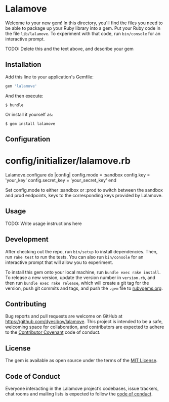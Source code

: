 # Lalamove

Welcome to your new gem! In this directory, you'll find the files you need to be able to package up your Ruby library into a gem. Put your Ruby code in the file `lib/lalamove`. To experiment with that code, run `bin/console` for an interactive prompt.

TODO: Delete this and the text above, and describe your gem

## Installation

Add this line to your application's Gemfile:

```ruby
gem 'lalamove'
```

And then execute:

    $ bundle

Or install it yourself as:

    $ gem install lalamove

## Configuration
 # config/initializer/lalamove.rb
 Lalamove.configure do |config|
    config.mode = :sandbox
    config.key = 'your_key'
    config.secret_key = 'your_secret_key'
 end

Set config.mode to either :sandbox or :prod to switch between the sandbox and prod endpoints, keys to the corresponding keys provided by Lalamove.

## Usage

TODO: Write usage instructions here

## Development

After checking out the repo, run `bin/setup` to install dependencies. Then, run `rake test` to run the tests. You can also run `bin/console` for an interactive prompt that will allow you to experiment.

To install this gem onto your local machine, run `bundle exec rake install`. To release a new version, update the version number in `version.rb`, and then run `bundle exec rake release`, which will create a git tag for the version, push git commits and tags, and push the `.gem` file to [rubygems.org](https://rubygems.org).

## Contributing

Bug reports and pull requests are welcome on GitHub at https://github.com/dyesiboy/lalamove. This project is intended to be a safe, welcoming space for collaboration, and contributors are expected to adhere to the [Contributor Covenant](http://contributor-covenant.org) code of conduct.

## License

The gem is available as open source under the terms of the [MIT License](https://opensource.org/licenses/MIT).

## Code of Conduct

Everyone interacting in the Lalamove project’s codebases, issue trackers, chat rooms and mailing lists is expected to follow the [code of conduct](https://github.com/dyesiboy/lalamove/blob/master/CODE_OF_CONDUCT.md).
